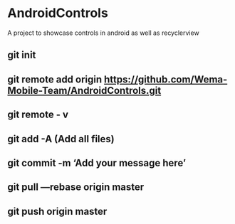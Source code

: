 # AndroidControls
A project to showcase controls in android as well as recyclerview



## git init
## git remote add origin https://github.com/Wema-Mobile-Team/AndroidControls.git
## git remote - v
## git add -A (Add all files)
## git commit -m ‘Add your message here’
## git pull —rebase origin master
## git push origin master
